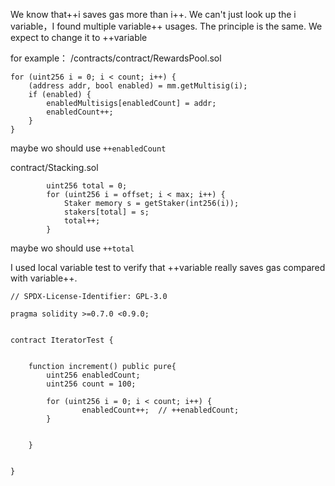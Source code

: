 We know that++i saves gas more than i++.
We can't just look up the i variable，I found multiple variable++ usages.
The principle is the same. We expect to change it to ++variable

for example：
/contracts/contract/RewardsPool.sol
```
for (uint256 i = 0; i < count; i++) {
    (address addr, bool enabled) = mm.getMultisig(i);
    if (enabled) {
        enabledMultisigs[enabledCount] = addr;
        enabledCount++;
    }
}
```
maybe wo should use `++enabledCount`

contract/Stacking.sol
```
		uint256 total = 0;
		for (uint256 i = offset; i < max; i++) {
			Staker memory s = getStaker(int256(i));
			stakers[total] = s;
			total++;
		}
```

 maybe wo should use `++total`



I used local variable test to verify that ++variable really saves gas compared with variable++.
```
// SPDX-License-Identifier: GPL-3.0

pragma solidity >=0.7.0 <0.9.0;


contract IteratorTest {


    function increment() public pure{
        uint256 enabledCount;
        uint256 count = 100;

        for (uint256 i = 0; i < count; i++) {
				enabledCount++;  // ++enabledCount;
		}


    }


}

```
